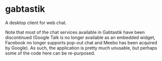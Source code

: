 gabtastik
=========

A desktop client for web chat.

Note that most of the chat services available in Gabtastik have been discontinued (Google Talk is no longer available as an embedded widget, Facebook no longer supports pop-out chat and Meebo has been acquired by Google).  As such, the application is pretty much unusable, but perhaps some of the code here can be re-purposed.
